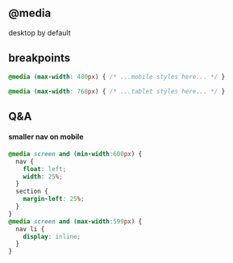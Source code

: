
## @media

desktop by default

## breakpoints

```css
@media (max-width: 480px) { /* ...mobile styles here... */ }

@media (max-width: 768px) { /* ...tablet styles here... */ }
```

## Q&A

#### smaller nav on mobile 

```css  
@media screen and (min-width:600px) {
  nav {
    float: left;
    width: 25%;
  }
  section {
    margin-left: 25%;
  }
}
@media screen and (max-width:599px) {
  nav li {
    display: inline;
  }
}
```